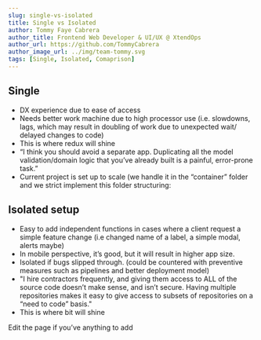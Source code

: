 ```yaml
---
slug: single-vs-isolated
title: Single vs Isolated
author: Tommy Faye Cabrera
author_title: Frontend Web Developer & UI/UX @ XtendOps
author_url: https://github.com/TommyCabrera
author_image_url: ../img/team-tommy.svg
tags: [Single, Isolated, Comaprison]
---
```


## Single

- DX experience due to ease of access
- Needs better work machine due to high processor use (i.e. slowdowns, lags, which may result in doubling of work due to unexpected wait/ delayed changes to code)
- This is where redux will shine
- “I think you should avoid a separate app. Duplicating all the model validation/domain logic that you’ve already built is a painful, error-prone task.”
- Current project is set up to scale (we handle it in the “container” folder and we strict implement this folder structuring:

## Isolated setup

- Easy to add independent functions in cases where a client request a simple feature change (i.e changed name of a label, a simple modal, alerts maybe)
- In mobile perspective, it’s good, but it will result in higher app size.
- Isolated if bugs slipped through. (could be countered with preventive measures such as pipelines and better deployment model)
- "I hire contractors frequently, and giving them access to ALL of the source code doesn’t make sense, and isn’t secure. Having multiple repositories makes it easy to give access to subsets of repositories on a “need to code” basis."
- This is where bit will shine

Edit the page if you’ve anything to add
